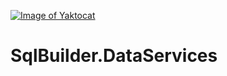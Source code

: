 [![Image of Yaktocat](https://ci.appveyor.com/api/projects/status/cng56o0fyid0sbxm/branch/master?svg=true
)](https://ci.appveyor.com/project/restlessmedia/sqlbuilder-dataservices)

# SqlBuilder.DataServices
